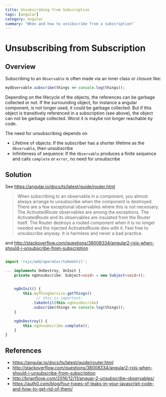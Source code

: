 ```yaml
---
title: Unsubscribing from Subscription
tags: [angular]
category: angular
summary: "When and how to unsibscribe from a subscription"
---
```


# Unsubscribing from Subscription

## Overview

Subscribing to an `Observable` is often made via an inner class or closure like:

~~~typescript
myObservable.subscribe(things => console.log(things));
~~~

Depending on the lifecycle of the objects, the references can be garbage collected or not. If the surrounding object, 
for instance a angular component, is not longer used, it could be garbage collected. But if this object is transitively referenced
in a subscription (see above), the object can not be garbage collected. Worst it is maybe not longer reachable by code.

The need for unsubscribing depends on

* Lifetime of objects: If the subscriber has a shorter lifetime as the `Observable`, then unsubscribe
* Infiniteness of sequence: If the `Observable` produces a finite sequence and calls `complete` or `error`, no need for unsubscribe

## Solution

See <https://angular.io/docs/ts/latest/guide/router.html>

> When subscribing to an observable in a component, you almost always arrange to unsubscribe when the component is destroyed.
> There are a few exceptional observables where this is not necessary. The ActivatedRoute observables are among the exceptions.
> The ActivatedRoute and its observables are insulated from the Router itself. The Router destroys a routed component when it is no longer needed and the injected ActivatedRoute dies with it.
> Feel free to unsubscribe anyway. It is harmless and never a bad practice.

and <http://stackoverflow.com/questions/38008334/angular2-rxjs-when-should-i-unsubscribe-from-subscription>

~~~typescript

import 'rxjs/add/operator/takeUntil';

... implements OnDestroy, OnInit {
    private ngUnsubscribe: Subject<void> = new Subject<void>();

   
    ngOnInit() {
        this.myThingService.getThings()
              // this is important:
            .takeUntil(this.ngUnsubscribe)
            .subscribe(things => console.log(things));
    }

    ngOnDestroy() {
        this.ngUnsubscribe.complete();
    }
}
~~~
## References

* <https://angular.io/docs/ts/latest/guide/router.html>
* <http://stackoverflow.com/questions/38008334/angular2-rxjs-when-should-i-unsubscribe-from-subscription>
* <http://brianflove.com/2016/12/11/anguar-2-unsubscribe-observables/>
* <https://auth0.com/blog/four-types-of-leaks-in-your-javascript-code-and-how-to-get-rid-of-them/>
